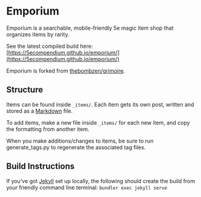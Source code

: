 # Emporium

Emporium is a searchable, mobile-friendly 5e magic item shop that organizes items by rarity.

See the latest compiled build here: [https://5ecompendium.github.io/emporium/](https://5ecompendium.github.io/emporium/)

Emporium is forked from [thebombzen/grimoire](https://github.com/thebombzen/grimoire/).

## Structure
Items can be found inside `_items/`. Each item gets its own post, written and stored as a [Markdown](https://daringfireball.net/projects/markdown/basics) file.

To add items, make a new file inside `_items/` for each new item, and copy the formatting from another item.

When you make additions/changes to items, be sure to run generate_tags.py to regenerate the associated tag files.

## Build Instructions
If you've got [Jekyll](https://jekyllrb.com) set up locally, the following should create the build from your friendly command line terminal:
`bundler exec jekyll serve`